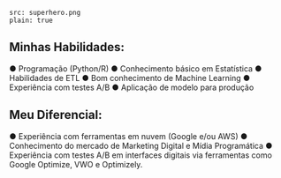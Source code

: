 ```image
src: superhero.png
plain: true
```

## Minhas Habilidades:
● Programação (Python/R)
● Conhecimento básico em Estatística
● Habilidades de ETL
● Bom conhecimento de Machine Learning
● Experiência com testes A/B
● Aplicação de modelo para produção

## Meu Diferencial:
● Experiência com ferramentas em nuvem (Google e/ou AWS)
● Conhecimento do mercado de Marketing Digital e Mídia Programática
● Experiência com testes A/B em interfaces digitais via ferramentas como Google
Optimize, VWO e Optimizely.
